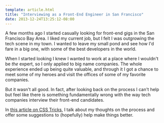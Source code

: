```yaml
---
template: article.html
title: "Interviewing as a Front-End Engineer in San Francisco"
date: 2013-12-24T13:25:12-08:00
---
```


A few months ago I started casually looking for front-end gigs in the San Francisco Bay Area. I liked my current job, but I felt I was outgrowing the tech scene in my town. I wanted to leave my small pond and see how I'd fare in a big one, with some of the best developers in the world.

When I started looking I knew I wanted to work at a place where I wouldn't be *the* expert, so I only applied to big name companies. The whole experience ended up being quite valuable, and through it I got a chance to meet some of my heroes and visit the offices of some of my favorite companies.

But it wasn't all good. In fact, after looking back on the process I can't help but feel like there is something fundamentally wrong with the way tech companies interview their front-end candidates.

In [this article on CSS Tricks](http://css-tricks.com/interviewing-front-end-engineer-san-francisco/), I talk about my thoughts on the process and offer some suggestions to (hopefully) help make things better.
